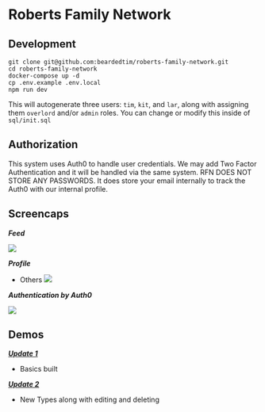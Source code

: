# Roberts Family Network

## Development

```
git clone git@github.com:beardedtim/roberts-family-network.git
cd roberts-family-network
docker-compose up -d
cp .env.example .env.local
npm run dev
```

This will autogenerate three users: `tim`, `kit`, and `lar`, along
with assigning them `overlord` and/or `admin` roles. You can change
or modify this inside of `sql/init.sql`

## Authorization

This system uses Auth0 to handle user credentials. We may add Two Factor Authentication
and it will be handled via the same system. RFN DOES NOT STORE ANY PASSWORDS. It does
store your email internally to track the Auth0 with our internal profile.

## Screencaps

_**Feed**_

![](https://imgur.com/1BUhBQW.png)

_**Profile**_

- Others
  ![](https://imgur.com/uxuGPZ0.png)

_**Authentication by Auth0**_

![](https://imgur.com/hSAobpl.png)

## Demos

[_**Update 1**_](https://www.loom.com/share/18cb3422f158435d94a2d96916d96b30)

- Basics built

[_**Update 2**_](https://www.loom.com/share/7cc9015519da435296f33e776c95a415)

- New Types along with editing and deleting
